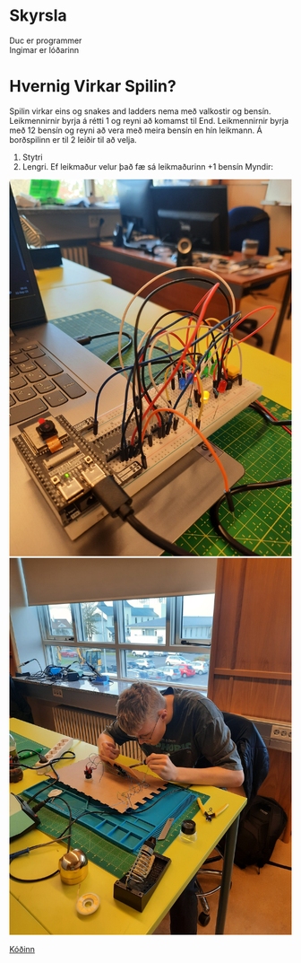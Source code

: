 # Skyrsla
Duc er programmer <br> Ingimar er lóðarinn

# Hvernig Virkar Spilin?
Spilin virkar eins og snakes and ladders nema með valkostir og bensín.
Leikmennirnir byrja á rétti 1 og reyni að komamst til End.
Leikmennirnir byrja með 12 bensín og reyni að vera með meira bensín en hín leikmann.
Á borðspilinn er til 2 leiðir til að velja.
1. Stytri <br>
2. Lengri. Ef leikmaður velur það fæ sá leikmaðurinn +1 bensín
Myndir:

![Mynd](https://github.com/Chicken405/Skyrsla/blob/main/20230922_094110.jpg)
![Mynd](https://github.com/Chicken405/Skyrsla/blob/main/20230922_103730.jpg)























[Kóðinn](https://github.com/Chicken405/Skyrsla/blob/main/main.py)
